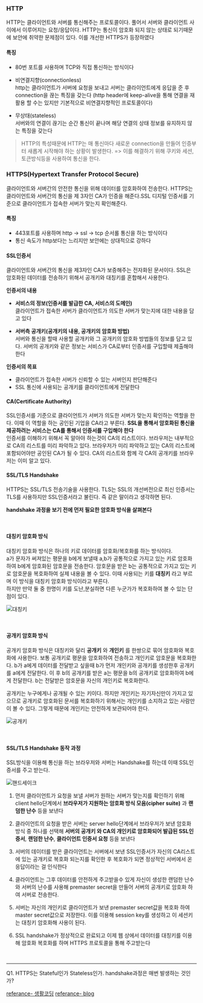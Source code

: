 ### HTTP
HTTP는 클라이언트와 서버를 통신해주는 프로토콜이다. 풀어서 서버와 클라이언트 사이에서 이루어지는 요청/응답이다. HTTP는 통신이 암호화 되지 않는 상태로 되기때문에 보안에 취약한 문제점이 있다. 이를 개선한 HTTPS가 등장하였다   

#### 특징
- 80번 포트를 사용하며 TCP와 직접 통신하는 방식이다

- 비연결지향(connectionless)    
http는 클라이언트가 서버에 요청을 보내고 서버는 클라이언트에게 응답을 준 후 connection을 끊는 특징을 갖는다 (http header에 keep-alive을 통해 연결을 재활용 할 수는 있지만 기본적으로 비연결지향적인 프로토콜이다)       

- 무상태(stateless)   
서버와의 연결이 끊기는 순간 통신이 끝나며 해당 연결의 상태 정보를 유지하지 않는 특징을 갖는다

> HTTP의 특성때문에 HTTP는 매 통신마다 새로운 connection을 만들어 인증부터 새롭게 시작해야 하는 상황이 발생한다. => 이를 해결하기 위해 쿠키와 세션, 토큰방식등을 사용하여 통신을 한다.    


### HTTPS(Hypertext Transfer Protocol Secure)
클라이언트와 서버간의 안전한 통신을 위해 데이터를 암호화하여 전송한다.
HTTPS는 클라이언트와 서버간의 통신을 제 3자인 CA가 인증을 해준다.SSL 디지털 인증서를 기준으로 클라이언트가 접속한 서버가 맞는지 확인해준다. 

#### 특징
- 443포트를 사용하며 http -> ssl -> tcp 순서롤 통신을 하는 방식이다    
- 통신 속도가 http보다는 느리지만 보안에는 상대적으로 강하다    


#### SSL인증서
클라이언트와 서버간의 통신을 제3자인 CA가 보증해주는 전자화된 문서이다. SSL은 암호화된 데이터를 전송하기 위해서 공개키와 대칭키를 혼합해서 사용한다.     

__인증서의 내용__   
- __서비스의 정보(인증서를 발급한 CA, 서비스의 도메인)__  
클라이언트가 접속한 서버가 클라이언트가 의도한 서버가 맞는지에 대한 내용을 담고 있다    

- __서버측 공개키(공개키의 내용, 공개키의 암호화 방법)__   
서버와 통신을 할때 사용할 공개키와 그 공개키의 암호화 방법들의 정보를 담고 있다. 서버의 공개키와 같은 정보는 서비스가 CA로부터 인증서를 구입할때 제출해야 한다        

__인증서의 목표__     
- 클라이언트가 접속한 서버가 신뢰할 수 있는 서버인지 판단해준다   
- SSL 통신에 사용되는 공개키를 클라이언트에게 전달한다   

#### CA(Certificate Authority)
SSL인증서를 기준으로 클라이언트가 서버가 의도한 서버가 맞는지 확인하는 역할을 한다. 이때 이 역할을 하는 공인된 기업을 CA라고 부른다. __SSL을 통해서 암호화된 통신을 제공하려는 서비스는 CA를 통해서 인증서를 구입해야 한다__     
인증서를 이해하기 위해서 꼭 알아야 하는것이 CA의 리스트이다. 브라우저는 내부적으로 CA의 리스트를 미리 파악하고 있다. 브라우저가 미리 파악하고 있는 CA의 리스트에 포함되어야만 공인된 CA가 될 수 있다. CA의 리스트와 함께 각 CA의 공개키를 브라우저는 이미 알고 있다.   


#### SSL/TLS Handshake
HTTPS는 SSL/TLS 전송기술을 사용한다. TLS는 SSL의 개선버전으로 최신 인증서는 TLS를 사용하지만 SSL인증서라고 불린다. 즉 같은 말이라고 생각하면 된다. 

__handshake 과정을 보기 전에 먼저 필요한 암호화 방식을 살펴본다__    

<br>

#### 대칭키 암호화 방식  
대칭키 암호화 방식은 하나의 키로 데이터를 암호화/복호화를 하는 방식이다.    
a가 문자가 써져있는 평문을 b에게 보낼때 a,b가 공통적으로 가지고 있는 키로 암호화하여 b에게 암호화된 암호문을 전송한다. 암호문을 받은 b는 공통적으로 가지고 있는 키로 암호문을 복호화하여 실제 내용을 볼 수 있다. 이때 사용되는 키를 __대칭키__ 라고 부르며 이 방식을 대칭키 암호화 방식이라고 부른다.    
하지만 만약 둘 중 한명이 키를 도난,분실하면 다른 누군가가 복호화하여 볼 수 있는 단점이 있다.    

![대칭키](https://user-images.githubusercontent.com/64240637/117237085-21fb9d80-ae65-11eb-8886-751781a4e618.png)

<br>

#### 공개키 암호화 방식
공개키 암호화 방식은 대칭키와 달리 __공개키__ 와 __개인키__ 를 한쌍으로 묶어 암호화와 복호화에 사용한다. 보통 공개키로 평문을 암호화하여 전송하고 개인키로 암호문을 복호화한다. b가 a에게 데이터를 전달받고 싶을때 b가 먼저 개인키와 공개키를 생성한후 공개키를 a에게 전달한다. 이 후 b의 공개키를 받은 a는 평문을 b의 공개키로 암호화하여 b에게 전달한다. b는 전달받은 암호문을 자신의 개인키로 복호화한다.     

공개키는 누구에게나 공개될 수 있는 키이다. 하지만 개인키는 자기자신만이 가지고 있으므로 공개키로 암호화된 문서를 복호화하기 위해서는 개인키를 소지하고 있는 사람만이 볼 수 있다. 그렇게 때문에 개인키는 안전하게 보관되어야 한다.      

![공개키](https://user-images.githubusercontent.com/64240637/117237629-4f951680-ae66-11eb-8d92-017db7dec12f.png)

<br>

#### SSL/TLS Handshake 동작 과정
SSL방식을 이용해 통신을 하는 브라우저와 서버는 Handshake를 하는데 이때 SSL인증서를 주고 받는다. 

![핸드세이크](https://user-images.githubusercontent.com/64240637/117244784-a73a7e80-ae74-11eb-8d9d-693bdc6f45cc.png)

1. 먼저 클라이언트가 요청을 보낼 서버가 원하는 서버가 맞는지를 확인하기 위해 client hello단계에서 __브라우저가 지원하는 암호화 방식 모음(cipher suite)__ 과 __랜덤한 난수__ 등을 보낸다      


2. 클라이언트의 요청을 받은 서버는 server hello단계에서 브라우저가 보낸 암호화 방식 중 하나를 선택해 __서버의 공개키 와 CA의 개인키로 암호화되어 발급된 SSL인증서__, __랜덤한 난수__, __클라이언트 인증서 요청__ 등을 보낸다   

3. 서버의 데이터를 받은 클라이언트는 서버에서 보낸 SSL인증서가 자신의 CA리스트에 있는 공개키로 복호화 되는지를 확인한 후 복호화가 되면 정상적인 서버에서 온 응답이라는 걸 인식한다    

4. 클라이언트는 그후 데이터를 안전하게 주고받을수 있게 자신이 생성한 랜덤한 난수와 서버의 난수를 사용해 premaster secret을 만들어 서버의 공개키로 암호화 하여 서버로 전송한다.    

5. 서버는 자신의 개인키로 클라이언트가 보낸 premaster secret값을 복호화 하여 master secret값으로 저장한다. 이를 이용해 session key를 생성하고 이 세션키는 대칭키 암호화해 사용이 된다.    

6. SSL handshake가 정상적으로 완료되고 이제 웹 상에서 데이터를 대칭키를 이용해 암호화 복호화를 하며 HTTPS 프로토콜을 통해 주고받는다   


<br>

_ _ _

Q1. HTTPS는 Stateful인가 Stateless인가. handshake과정은 매번 발생하는 것인가?     


[referance- 생활코딩](https://opentutorials.org/course/228/4894)
[referance- blog](https://blog.naver.com/PostView.nhn?blogId=sehyunfa&logNo=221812730631&categoryNo=19&parentCategoryNo=0&viewDate=&currentPage=1&postListTopCurrentPage=1&from=postView)